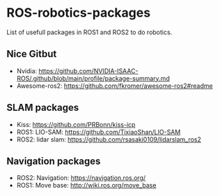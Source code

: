 # ROS-robotics-packages
List of usefull packages in ROS1 and ROS2 to do robotics.

## Nice Gitbut
- Nvidia: https://github.com/NVIDIA-ISAAC-ROS/.github/blob/main/profile/package-summary.md
- Awesome-ros2:  https://github.com/fkromer/awesome-ros2#readme
## SLAM packages
- Kiss: https://github.com/PRBonn/kiss-icp
- ROS1: LIO-SAM: https://github.com/TixiaoShan/LIO-SAM
- ROS2: lidar slam: https://github.com/rsasaki0109/lidarslam_ros2

## Navigation packages
- ROS2: Navigation: https://navigation.ros.org/
- ROS1: Move base: http://wiki.ros.org/move_base

